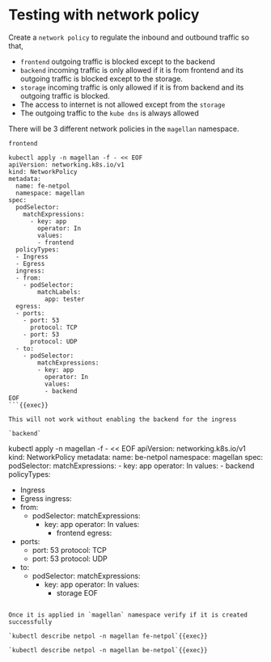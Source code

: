 # Testing with network policy

Create a `network policy` to regulate the inbound and outbound traffic so that, 
* `frontend` outgoing traffic is blocked except to the backend
* `backend` incoming traffic is only allowed if it is from frontend and its outgoing traffic is blocked except to the storage. 
* `storage` incoming traffic is only allowed if it is from backend and its outgoing traffic is blocked. 
* The access to internet is not allowed except from the `storage`
* The outgoing traffic to the `kube dns` is always allowed

There will be 3 different network policies in the `magellan` namespace. 

`frontend`

```
kubectl apply -n magellan -f - << EOF
apiVersion: networking.k8s.io/v1
kind: NetworkPolicy
metadata:
  name: fe-netpol
  namespace: magellan
spec:
  podSelector:
    matchExpressions:
      - key: app
        operator: In
        values:
        - frontend
  policyTypes:
  - Ingress
  - Egress
  ingress:
  - from:
    - podSelector:
        matchLabels:
          app: tester
  egress:
  - ports:
    - port: 53
      protocol: TCP
    - port: 53
      protocol: UDP
  - to:
    - podSelector:
        matchExpressions:
        - key: app
          operator: In
          values:
          - backend
EOF
```{{exec}}

This will not work without enabling the backend for the ingress

`backend`

```
kubectl apply -n magellan -f - << EOF
apiVersion: networking.k8s.io/v1
kind: NetworkPolicy
metadata:
  name: be-netpol
  namespace: magellan
spec:
  podSelector:
    matchExpressions:
    - key: app
      operator: In
      values:
      - backend
  policyTypes:
  - Ingress
  - Egress
  ingress:
  - from:
    - podSelector:
        matchExpressions:
        - key: app
          operator: In
          values:
          - frontend
  egress:
  - ports:
    - port: 53
      protocol: TCP
    - port: 53
      protocol: UDP
  - to:
    - podSelector:
        matchExpressions:
        - key: app
          operator: In
          values:
          - storage
EOF
```{{exec}}

Once it is applied in `magellan` namespace verify if it is created successfully

`kubectl describe netpol -n magellan fe-netpol`{{exec}}

`kubectl describe netpol -n magellan be-netpol`{{exec}}


